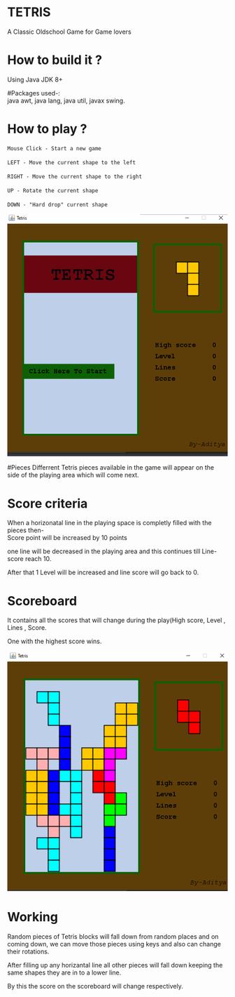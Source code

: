 # TETRIS
A Classic Oldschool Game for Game lovers

# How to build it ?
Using Java JDK 8+

#Packages used-:  
 java awt,
 java lang,
 java util,
 javax swing.

# How to play ?

    Mouse Click - Start a new game

    LEFT - Move the current shape to the left

    RIGHT - Move the current shape to the right

    UP - Rotate the current shape

    DOWN - "Hard drop" current shape

![](IMAGE/image1.png)

#Pieces
Differrent Tetris pieces available in the game will appear on the side of the playing area which will come next. 

# Score criteria
When a horizonatal line in the playing space is completly filled with the pieces then-  
Score point will be increased by 10 points

one line will be decreased in the playing area and this continues till Line-score reach 10.

After that 1 Level will be increased and line score will go back to 0.

# Scoreboard
It contains all the scores that will change during the play(High score, Level , Lines , Score.

One with the highest score wins.


![](IMAGE/image2.png)

# Working
Random pieces of Tetris blocks will fall down from random places and on coming down, we can move those pieces using keys and also can change their rotations.

After filling up any horizantal line all other pieces will fall down keeping the same shapes they are in to a lower line.

By this the score on the scoreboard will change respectively. 
